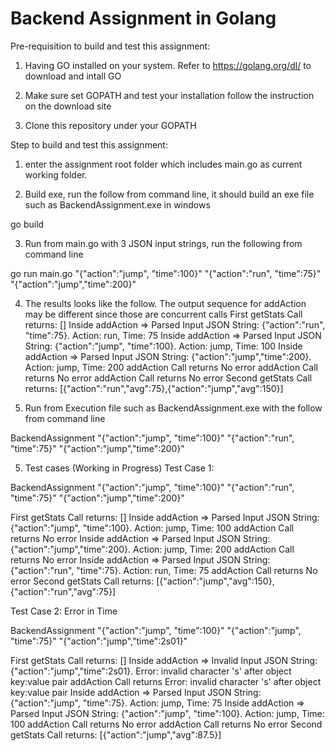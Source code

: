 ﻿# Backend Assignment in Golang

Pre-requisition to build and test this assignment:

1. Having GO installed on your system. Refer to https://golang.org/dl/ to download and intall GO

2. Make sure set GOPATH and test your installation follow the instruction on the download site

3. Clone this repository under your GOPATH

Step to build and test this assignment:

1. enter the assignment root folder which includes main.go as current working folder. 

2. Build exe, run the follow from command line, it should build an exe file such as BackendAssignment.exe in windows   

go build

3. Run from main.go with 3 JSON input strings, run the following from command line

go run main.go "{\"action\":\"jump\", \"time\":100}" "{\"action\":\"run\", \"time\":75}" "{\"action\":\"jump\",\"time\":200}"

4. The results looks like the follow. The output sequence for addAction may be different since those are concurrent calls 
First getStats Call returns:
[]
Inside addAction => Parsed Input JSON String: {"action":"run", "time":75}. Action: run, Time: 75
Inside addAction => Parsed Input JSON String: {"action":"jump", "time":100}. Action: jump, Time: 100
Inside addAction => Parsed Input JSON String: {"action":"jump","time":200}. Action: jump, Time: 200
addAction Call returns No error
addAction Call returns No error
addAction Call returns No error
Second getStats Call returns:
[{"action":"run","avg":75},{"action":"jump","avg":150}]

4. Run from Execution file such as BackendAssignment.exe with the follow from command line

BackendAssignment "{\"action\":\"jump\", \"time\":100}" "{\"action\":\"run\", \"time\":75}" "{\"action\":\"jump\",\"time\":200}"

5. Test cases (Working in Progress)
Test Case 1:

BackendAssignment "{\"action\":\"jump\", \"time\":100}" "{\"action\":\"run\", \"time\":75}" "{\"action\":\"jump\",\"time\":200}"

First getStats Call returns:
[]
Inside addAction => Parsed Input JSON String: {"action":"jump", "time":100}. Action: jump, Time: 100
addAction Call returns No error
Inside addAction => Parsed Input JSON String: {"action":"jump","time":200}. Action: jump, Time: 200
addAction Call returns No error
Inside addAction => Parsed Input JSON String: {"action":"run", "time":75}. Action: run, Time: 75
addAction Call returns No error
Second getStats Call returns:
[{"action":"jump","avg":150},{"action":"run","avg":75}]

Test Case 2: Error in Time

BackendAssignment "{\"action\":\"jump\", \"time\":100}" "{\"action\":\"jump\", \"time\":75}" "{\"action\":\"jump\",\"time\":2s01}"

First getStats Call returns:
[]
Inside addAction => Invalid Input JSON String: {"action":"jump","time":2s01}. Error: invalid character 's' after object key:value pair
addAction Call returns Error: invalid character 's' after object key:value pair
Inside addAction => Parsed Input JSON String: {"action":"jump", "time":75}. Action: jump, Time: 75
Inside addAction => Parsed Input JSON String: {"action":"jump", "time":100}. Action: jump, Time: 100
addAction Call returns No error
addAction Call returns No error
Second getStats Call returns:
[{"action":"jump","avg":87.5}]
